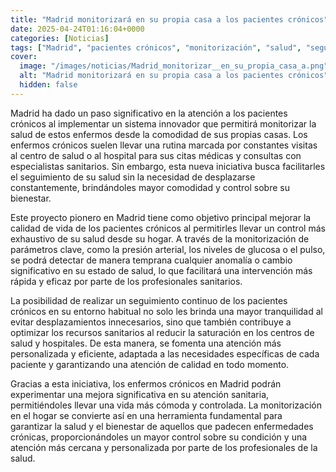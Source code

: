 ```yaml
---
title: "Madrid monitorizará en su propia casa a los pacientes crónicos"
date: 2025-04-24T01:16:04+0000
categories: [Noticias]
tags: ["Madrid", "pacientes crónicos", "monitorización", "salud", "seguimiento", "control", "atención sanitaria."]
cover:
  image: "/images/noticias/Madrid_monitorizar__en_su_propia_casa_a.png"
  alt: "Madrid monitorizará en su propia casa a los pacientes crónicos"
  hidden: false
---
```


Madrid ha dado un paso significativo en la atención a los pacientes crónicos al implementar un sistema innovador que permitirá monitorizar la salud de estos enfermos desde la comodidad de sus propias casas. Los enfermos crónicos suelen llevar una rutina marcada por constantes visitas al centro de salud o al hospital para sus citas médicas y consultas con especialistas sanitarios. Sin embargo, esta nueva iniciativa busca facilitarles el seguimiento de su salud sin la necesidad de desplazarse constantemente, brindándoles mayor comodidad y control sobre su bienestar.

Este proyecto pionero en Madrid tiene como objetivo principal mejorar la calidad de vida de los pacientes crónicos al permitirles llevar un control más exhaustivo de su salud desde su hogar. A través de la monitorización de parámetros clave, como la presión arterial, los niveles de glucosa o el pulso, se podrá detectar de manera temprana cualquier anomalía o cambio significativo en su estado de salud, lo que facilitará una intervención más rápida y eficaz por parte de los profesionales sanitarios.

La posibilidad de realizar un seguimiento continuo de los pacientes crónicos en su entorno habitual no solo les brinda una mayor tranquilidad al evitar desplazamientos innecesarios, sino que también contribuye a optimizar los recursos sanitarios al reducir la saturación en los centros de salud y hospitales. De esta manera, se fomenta una atención más personalizada y eficiente, adaptada a las necesidades específicas de cada paciente y garantizando una atención de calidad en todo momento.

Gracias a esta iniciativa, los enfermos crónicos en Madrid podrán experimentar una mejora significativa en su atención sanitaria, permitiéndoles llevar una vida más cómoda y controlada. La monitorización en el hogar se convierte así en una herramienta fundamental para garantizar la salud y el bienestar de aquellos que padecen enfermedades crónicas, proporcionándoles un mayor control sobre su condición y una atención más cercana y personalizada por parte de los profesionales de la salud.

